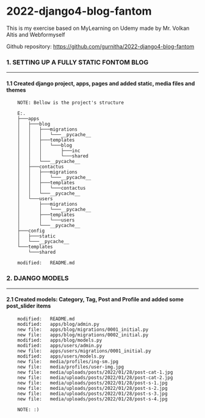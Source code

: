 # 2022-django4-blog-fantom
This is my exercise based on MyLearning on Udemy made by Mr. Volkan Altis and Webformyself

Github repository: https://github.com/gurnitha/2022-django4-blog-fantom



### 1. SETTING UP A FULLY STATIC FONTOM BLOG
--------------------------------------------

#### 1.1 Created django project, apps, pages and added static, media files and themes

        NOTE: Bellow is the project's structure

        E:.
        ├───apps
        │   ├───blog
        │   │   ├───migrations
        │   │   │   └───__pycache__
        │   │   ├───templates
        │   │   │   └───blog
        │   │   │       ├───inc
        │   │   │       └───shared
        │   │   └───__pycache__
        │   ├───contactus
        │   │   ├───migrations
        │   │   │   └───__pycache__
        │   │   ├───templates
        │   │   │   └───contactus
        │   │   └───__pycache__
        │   └───users
        │       ├───migrations
        │       │   └───__pycache__
        │       ├───templates
        │       │   └───users
        │       └───__pycache__
        ├───config
        │   ├───static
        │   └───__pycache__
        └───templates
            └───shared

        modified:   README.md



### 2. DJANGO MODELS
--------------------


#### 2.1 Created models: Category, Tag, Post and Profile and added some post_slider items

        modified:   README.md
        modified:   apps/blog/admin.py
        new file:   apps/blog/migrations/0001_initial.py
        new file:   apps/blog/migrations/0002_initial.py
        modified:   apps/blog/models.py
        modified:   apps/users/admin.py
        new file:   apps/users/migrations/0001_initial.py
        modified:   apps/users/models.py
        new file:   media/profiles/ing-sm.jpg
        new file:   media/profiles/user-img.jpg
        new file:   media/uploads/posts/2022/01/28/post-cat-1.jpg
        new file:   media/uploads/posts/2022/01/28/post-cat-2.jpg
        new file:   media/uploads/posts/2022/01/28/post-s-1.jpg
        new file:   media/uploads/posts/2022/01/28/post-s-2.jpg
        new file:   media/uploads/posts/2022/01/28/post-s-3.jpg
        new file:   media/uploads/posts/2022/01/28/post-s-4.jpg

        NOTE: :)